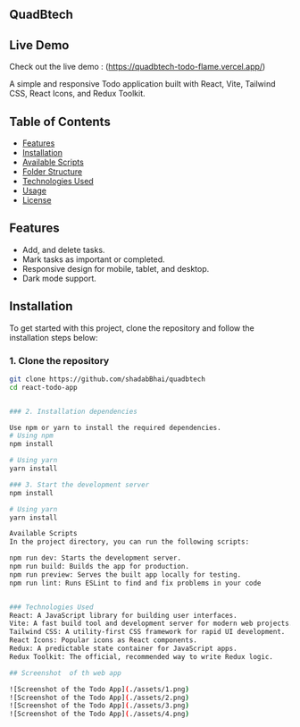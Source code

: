 ## QuadBtech

## Live Demo

Check out the live demo : (https://quadbtech-todo-flame.vercel.app/)

A simple and responsive Todo application built with React, Vite, Tailwind CSS, React Icons, and Redux Toolkit.

## Table of Contents

- [Features](#features)
- [Installation](#installation)
- [Available Scripts](#available-scripts)
- [Folder Structure](#folder-structure)
- [Technologies Used](#technologies-used)
- [Usage](#usage)
- [License](#license)

## Features

- Add, and delete tasks.
- Mark tasks as important or completed.
- Responsive design for mobile, tablet, and desktop.
- Dark mode support.

## Installation

To get started with this project, clone the repository and follow the installation steps below:

### 1. Clone the repository

```bash
git clone https://github.com/shadabBhai/quadbtech
cd react-todo-app


### 2. Installation dependencies

Use npm or yarn to install the required dependencies.
# Using npm
npm install

# Using yarn
yarn install

### 3. Start the development server
npm install

# Using yarn
yarn install

Available Scripts
In the project directory, you can run the following scripts:

npm run dev: Starts the development server.
npm run build: Builds the app for production.
npm run preview: Serves the built app locally for testing.
npm run lint: Runs ESLint to find and fix problems in your code


### Technologies Used
React: A JavaScript library for building user interfaces.
Vite: A fast build tool and development server for modern web projects.
Tailwind CSS: A utility-first CSS framework for rapid UI development.
React Icons: Popular icons as React components.
Redux: A predictable state container for JavaScript apps.
Redux Toolkit: The official, recommended way to write Redux logic.

## Screenshot  of th web app

![Screenshot of the Todo App](./assets/1.png)
![Screenshot of the Todo App](./assets/2.png)
![Screenshot of the Todo App](./assets/3.png)
![Screenshot of the Todo App](./assets/4.png)
```
